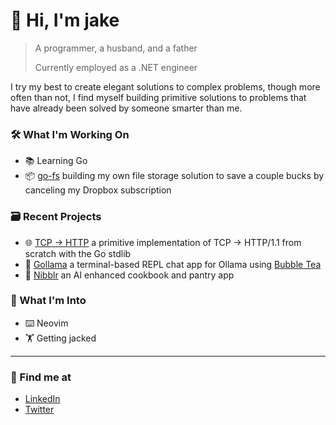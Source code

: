 # 👋 Hi, I'm jake

> A programmer, a husband, and a father
>
> Currently employed as a .NET engineer

I try my best to create elegant solutions to complex problems, though more often than not, I find myself building primitive solutions to problems that have already been solved by someone smarter than me.

### 🛠️ What I'm Working On
- 📚 Learning Go
- 📦 [go-fs](https://github.com/portbound/go-fs) building my own file storage solution to save a couple bucks by canceling my Dropbox subscription
  
### 🗃️ Recent Projects
- 🌐 [TCP -> HTTP](https://github.com/portbound/tcp-to-http) a primitive implementation of TCP -> HTTP/1.1 from scratch with the Go stdlib
- 🦙 [Gollama](https://github.com/portbound/go-llama) a terminal-based REPL chat app for Ollama using [Bubble Tea](https://github.com/charmbracelet/bubbletea)
- 🥘 [Nibblr](https://github.com/portbound/nibblrv2) an AI enhanced cookbook and pantry app

### 💭 What I'm Into
- ⌨️ Neovim
- 🏋️ Getting jacked

--- 

### 🌱 Find me at

- [LinkedIn](https://www.linkedin.com/in/jake-levy)
- [Twitter](https://x.com/port_bound)
